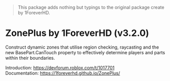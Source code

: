 > This package adds nothing but typings to the original package create by 1ForeverHD.

# ZonePlus by 1ForeverHD (v3.2.0)

Construct dynamic zones that utilise region checking, raycasting and the new BasePart.CanTouch property to effectively determine players and parts within their boundaries.

Introduction: https://devforum.roblox.com/t/1017701
<br>
Documentation: https://1foreverhd.github.io/ZonePlus/
